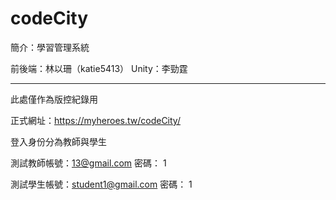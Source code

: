 # codeCity
簡介：學習管理系統

前後端：林以珊（katie5413）
Unity：李勁霆


---

此處僅作為版控紀錄用

正式網址：https://myheroes.tw/codeCity/

登入身份分為教師與學生

測試教師帳號：13@gmail.com
密碼： 1

測試學生帳號：student1@gmail.com
密碼： 1


